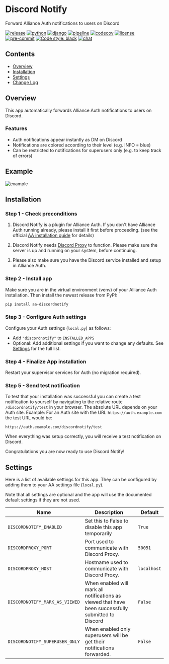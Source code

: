 # Discord Notify

Forward Alliance Auth notifications to users on Discord

[![release](https://img.shields.io/pypi/v/aa-discordnotify?label=release)](https://pypi.org/project/aa-discordnotify/)
[![python](https://img.shields.io/pypi/pyversions/aa-discordnotify)](https://pypi.org/project/aa-discordnotify/)
[![django](https://img.shields.io/pypi/djversions/aa-discordnotify?label=django)](https://pypi.org/project/aa-discordnotify/)
[![pipeline](https://gitlab.com/ErikKalkoken/aa-discordnotify/badges/master/pipeline.svg)](https://gitlab.com/ErikKalkoken/aa-discordnotify/-/pipelines)
[![codecov](https://codecov.io/gl/ErikKalkoken/aa-discordnotify/branch/master/graph/badge.svg?token=AU1U2LQSUS)](https://codecov.io/gl/ErikKalkoken/aa-discordnotify)
[![license](https://img.shields.io/badge/license-MIT-green)](https://gitlab.com/ErikKalkoken/aa-discordnotify/-/blob/master/LICENSE)
[![pre-commit](https://img.shields.io/badge/pre--commit-enabled-brightgreen?logo=pre-commit&logoColor=white)](https://github.com/pre-commit/pre-commit)
[![Code style: black](https://img.shields.io/badge/code%20style-black-000000.svg)](https://github.com/psf/black)
[![chat](https://img.shields.io/discord/790364535294132234)](https://discord.gg/zmh52wnfvM)

## Contents

- [Overview](#overview)
- [Installation](#installation)
- [Settings](#settings)
- [Change Log](CHANGELOG.md)

## Overview

This app automatically forwards Alliance Auth notifications to users on Discord.

### Features

- Auth notifications appear instantly as DM on Discord
- Notifications are colored according to their level (e.g. INFO = blue)
- Can be restricted to notifications for superusers only (e.g. to keep track of errors)

## Example

![example](https://i.imgur.com/eebZFQj.png)

## Installation

### Step 1 - Check preconditions

1. Discord Notify is a plugin for Alliance Auth. If you don't have Alliance Auth running already, please install it first before proceeding. (see the official [AA installation guide](https://allianceauth.readthedocs.io/en/latest/installation/auth/allianceauth/) for details)

1. Discord Notify needs [Discord Proxy](https://gitlab.com/ErikKalkoken/discordproxy) to function. Please make sure the server is up and running on your system, before continuing.

1. Please also make sure you have the Discord service installed and setup in Alliance Auth.

### Step 2 - Install app

Make sure you are in the virtual environment (venv) of your Alliance Auth installation. Then install the newest release from PyPI:

```bash
pip install aa-discordnotify
```

### Step 3 - Configure Auth settings

Configure your Auth settings (`local.py`) as follows:

- Add `"discordnotify"` to `INSTALLED_APPS`
- Optional: Add additional settings if you want to change any defaults. See [Settings](#settings) for the full list.

### Step 4 - Finalize App installation

Restart your supervisor services for Auth (no migration required).

### Step 5 - Send test notification

To test that your installation was successful you can create a test notification to yourself by navigating to the relative route `/discordnotify/test` in your browser. The absolute URL depends on your Auth site. Example: For an Auth site with the URL `https://auth.example.com` the test URL would be:

```text
https://auth.example.com/discordnotify/test
```

When everything was setup correctly, you will receive a test notification on Discord.

Congratulations you are now ready to use Discord Notify!

## Settings

Here is a list of available settings for this app. They can be configured by adding them to your AA settings file (`local.py`).

Note that all settings are optional and the app will use the documented default settings if they are not used.

Name | Description | Default
-- | -- | --
`DISCORDNOTIFY_ENABLED`| Set this to False to disable this app temporarily | `True`
`DISCORDPROXY_PORT`| Port used to communicate with Discord Proxy. | `50051`
`DISCORDPROXY_HOST`| Hostname used to communicate with Discord Proxy. | `localhost`
`DISCORDNOTIFY_MARK_AS_VIEWED`| When enabled will mark all notifications as viewed that have been successfully submitted to Discord | `False`
`DISCORDNOTIFY_SUPERUSER_ONLY`| When enabled only superusers will be get their notifications forwarded. | `False`
